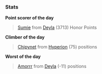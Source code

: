 

### Stats

**Point scorer of the day**
>[Sumie](/#/character/Deyla/1236631) from [Deyla](/#/ranking/Deyla)  (3713) Honor Points


**Climber of the day**
>[Chipynet](/#/character/Hyperion/590086) from [Hyperion](/#/ranking/Hyperion)  (75) positions


**Worst of the day**
>[Amorrr](/#/character/Deyla/1127579) from [Deyla](/#/ranking/Deyla)  (-11) positions


